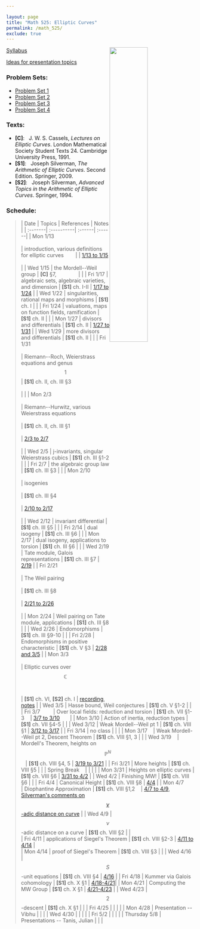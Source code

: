 ```yaml
---

layout: page
title: "Math 525: Elliptic Curves"
permalink: /math_525/
exclude: true
---  
```


<img src='EC.png' style="float:right; width:45%; margin:0px;"/>  


[Syllabus](https://drive.google.com/open?id=1-4tdv_sS_TaH5x_0Mhs3blO3FlCDZGu-&usp=drive_fs)  

[Ideas for presentation topics](https://drive.google.com/open?id=1TkiKj5VMSB9O9xsOlfrxtVfK-Dtg7pkO&usp=drive_fs)    

### Problem Sets: 
* [Problem Set 1](https://drive.google.com/open?id=1-D_T3CQqdEBX2SlotIEUK8en_CIYczWG&usp=drive_fs) 
* [Problem Set 2](https://drive.google.com/open?id=1dYDm22pNkooXHAXlrJk2yLwzCQQk0_iw&usp=drive_fs)  
* [Problem Set 3](https://drive.google.com/open?id=1xfLIS-DPz9FnJ6xL1pYq3NIE-3Kp9-0C&usp=drive_fs)  
* [Problem Set 4]()   

### Texts:
* **[C]**\: &nbsp; J. W. S. Cassels, *Lectures on Elliptic Curves*. London Mathematical Society Student Texts 24. Cambridge University Press, 1991.
* **[S1]**\: &nbsp; Joseph Silverman, *The Arithmetic of Elliptic Curves*. Second Edition. Springer, 2009.  
* **[S2]**\: &nbsp; Joseph Silverman, *Advanced Topics in the Arithmetic of Elliptic Curves*. Springer, 1994. 

### Schedule: 

> | Date  | Topics | References | Notes |
| :-------| :----------| :------| :------|
| Mon 1/13 <br> <br> | introduction, various definitions for elliptic curves &nbsp;&nbsp;&nbsp;&nbsp;&nbsp;&nbsp; | | [1/13 to 1/15](https://drive.google.com/open?id=1-97IterNTOaiawgYtENIhHbn1d8LpGmi&usp=drive_fs) <br> <br> |
| Wed 1/15 | the Mordell--Weil group | **[C]** §7, &nbsp;&nbsp;&nbsp;&nbsp;&nbsp;&nbsp;&nbsp;&nbsp;&nbsp;&nbsp;&nbsp;&nbsp;&nbsp;&nbsp;| |
| Fri 1/17  | algebraic sets, algebraic varieties, and dimension | **[S1]** ch. I-II | [1/17 to 1/24](https://drive.google.com/open?id=1-Aw-sdwfM3bpWDqQzpOdxRgnRVB4h-CX&usp=drive_fs)  |
| Wed 1/22 | singularities, rational maps and morphisms | **[S1]** ch. I | |
| Fri 1/24 | valuations, maps on function fields, ramification | **[S1]** ch. II  | |
| Mon 1/27 | divisors and differentials | **[S1]** ch. II | [1/27 to 1/31](https://drive.google.com/open?id=1-S14EY60S-Qt8Qq9Y4sE8dAMGPHYAYm-&usp=drive_fs) |
| Wed 1/29 | more divisors and differentials | **[S1]** ch. II | |
| Fri 1/31  <br> <br> | Riemann--Roch, Weierstrass equations and genus $$1$$ | **[S1]** ch. II, ch. III §3 <br> <br>| |
| Mon 2/3 <br> <br>| Riemann--Hurwitz, various Weierstrass equations <br> <br>| **[S1]** ch. II, ch. III §1 <br> <br> | [2/3 to 2/7](https://drive.google.com/open?id=1Z-jwpHQQVK4V4RzLDoIcJwH_PfUSbphs&usp=drive_fs) <br> <br> |
| Wed 2/5 | j-invariants, singular Weierstrass cubics  | **[S1]** ch. III §1-2 | |
| Fri 2/7 | the algebraic group law | **[S1]** ch. III §3 |  |
| Mon 2/10 <br> <br> | isogenies <br> <br> | **[S1]** ch. III §4 <br> <br> | [2/10 to 2/17](https://drive.google.com/open?id=1Yb9qvdXyVOzGFs8DziEQ6jx7KeNkW4sg&usp=drive_fs) <br> <br> |
| Wed 2/12 | invariant differential | **[S1]** ch. III §5 | |
| Fri 2/14 | dual isogeny | **[S1]** ch. III §6 | |
| Mon 2/17 | dual isogeny, applications to torsion | **[S1]** ch. III §6 | |
| Wed 2/19 | Tate module, Galois representations | **[S1]** ch. III §7 | [2/19](https://drive.google.com/open?id=1nyya2xq7dxOE7Xz2b4cXOmUDfSXU2U0L&usp=drive_fs) |
| Fri 2/21 <br> <br> | The Weil pairing <br> <br> | **[S1]** ch. III §8 <br> <br> | [2/21 to 2/26](https://drive.google.com/open?id=1GX7rEPtp5vPMxFD2TgXorfR7YETJ9COw&usp=drive_fs) <br> <br> |
| Mon 2/24 | Weil pairing on Tate module, applications | **[S1]** ch. III §8 | |
| Wed 2/26 | Endomorphisms | **[S1]** ch. III §9-10 | |
| Fri 2/28 | Endomorphisms in positive characteristic | **[S1]** ch. V §3 | [2/28 and 3/5](https://drive.google.com/open?id=1IorFfhOWxwrtYdGhErxddI33LUOJRGqi&usp=drive_fs) |
| Mon 3/3 <br> <br> | Elliptic curves over $$\mathbb{C}$$ <br> <br> | **[S1]** ch. VI, **[S2]** ch. I | [recording](https://uic.zoom.us/rec/share/2FCZCsTjKWa8I6aJdc6OlnRwcCKcSStGO-mSOPuc6U8l_mqIQtmi8aWqgxJIlWsC.WxkiEpdA9Ek1mJcR), [notes](https://drive.google.com/open?id=1LX-eZzmk2StWu2b67kQBzUQG2XZrMnUN&usp=drive_fs) |
| Wed 3/5 | Hasse bound, Weil conjectures | **[S1]** ch. V §1-2 | |
| Fri 3/7 &nbsp;&nbsp; &nbsp;&nbsp; &nbsp;&nbsp;| Over local fields: reduction and torsion | **[S1]** ch. VII §1-3 &nbsp;&nbsp; | [3/7 to 3/10](https://drive.google.com/open?id=1ZR-yMsmR3LdOT4M4-i6FulDMEp9l3xnE&usp=drive_fs) &nbsp;&nbsp; &nbsp;&nbsp; |
| Mon 3/10 | Action of inertia, reduction types | **[S1]** ch. VII §4-5 | |
| Wed 3/12 | Weak Mordell--Weil pt 1 | **[S1]** ch. VIII §1 | [3/12 to 3/17](https://drive.google.com/open?id=1O70fp3UaGhurCdFx1P8-Uoz__K2Is7ju&usp=drive_fs) |
| Fri 3/14 | no class | | |
| Mon 3/17 &nbsp;&nbsp; | Weak Mordell--Weil pt 2, Descent Theorem | **[S1]** ch. VIII §1, 3 | |
| Wed 3/19 &nbsp;&nbsp; | Mordell's Theorem, heights on $$\mathbb{P}^N$$ &nbsp;&nbsp; | **[S1]** ch. VIII §4, 5 | [3/19 to 3/21](https://drive.google.com/open?id=1SxalOawZr2U7utaKa0gK-h_cOZ9YN16q&usp=drive_fs) |
| Fri 3/21 | More heights | **[S1]** ch. VIII §5 | |
| Spring Break &nbsp;&nbsp; | | | |
| Mon 3/31 | Heights on elliptic curves | **[S1]** ch. VIII §6 | [3/31 to 4/2](https://drive.google.com/open?id=1BcmBVz7Bu4UTD78liV8xPknFacrXog3u&usp=drive_fs) |
| Wed 4/2 | Finishing MW! | **[S1]** ch. VIII §6 | |
| Fri 4/4 | Canonical Height | **[S1]** ch. VIII §8 | [4/4](https://drive.google.com/open?id=1d-FGWfgfF_nOYp2fyG_-faxoixn3hKOs&usp=drive_fs) |
| Mon 4/7 &nbsp;&nbsp; &nbsp;&nbsp; | Diophantine Approximation | **[S1]** ch. VIII §1,2 &nbsp;&nbsp; | [4/7 to 4/9](https://drive.google.com/open?id=1_ACEbVkDsTnn8fy5jLKqt47WvxA6nuvt&usp=drive_fs), [Silverman's comments on $$\nu$$-adic distance on curve](https://mathoverflow.net/questions/71630/distance-functions-on-elliptic-curves-over-number-fields) |
| Wed 4/9 | $$\nu$$-adic distance on a curve | **[S1]** ch. VIII §2 | |  
| Fri 4/11 | applications of Siegel's Theorem | **[S1]** ch. VIII §2-3 | [4/11 to 4/14](https://drive.google.com/open?id=1_8JWHMpkMaLRW8wpYKgJ6dhACDoCkvu8&usp=drive_fs) |  
| Mon 4/14 | proof of Siegel's Theorem | **[S1]** ch. VIII §3 | |
| Wed 4/16 | $$S$$-unit equations | **[S1]** ch. VIII §4 | [4/16](https://drive.google.com/open?id=1bTjnxRtLcXCG2pU3YVHSA3CWUB3_WuRV&usp=drive_fs) |
| Fri 4/18 | Kummer via Galois cohomology | **[S1]** ch. X §1 | [4/18-4/21](https://drive.google.com/open?id=1BgtG7LFWXpU5YZluv1Fr7gMWpbRgePV1&usp=drive_fs)|
| Mon 4/21 | Computing the MW Group | **[S1]** ch. X §1 | [4/21-4/23](https://drive.google.com/open?id=18gWU4PmyxPDjYn4OznuyyhW8ubZyE3vu&usp=drive_fs) |
| Wed 4/23 | $$2$$-descent | **[S1]** ch. X §1 | |
| Fri 4/25 | | | |
| Mon 4/28 | Presentation -- Vibhu | | |
| Wed 4/30 | | | |
| Fri 5/2 | | | |
| Thursday 5/8 | Presentations -- Tanis, Julian | | |


